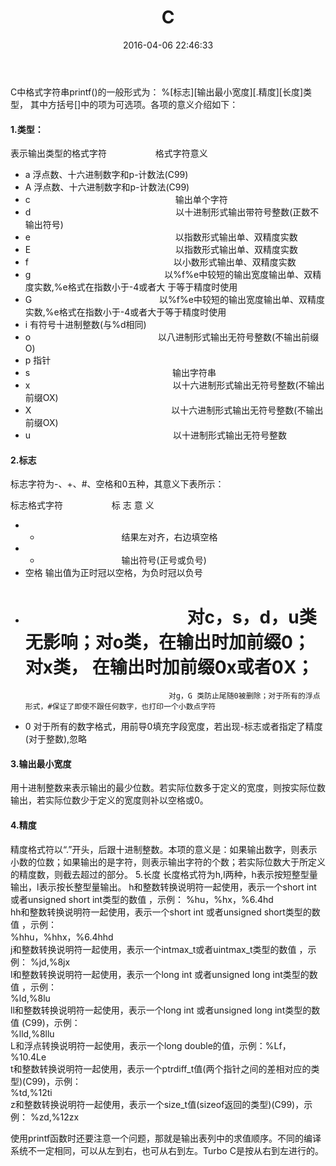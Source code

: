 ﻿---
layout: post
title: C
date: 2016-04-06 22:46:33
tags: 
category: 
comments: true
---


C中格式字符串printf()的一般形式为： %[标志][输出最小宽度][.精度][长度]类型， 其中方括号[]中的项为可选项。各项的意义介绍如下：    
#### 1.类型：

表示输出类型的格式字符 　　　　　 格式字符意义    
* a                           浮点数、十六进制数字和p-计数法(C99)    
* A                           浮点数、十六进制数字和p-计数法(C99)    
* c 　　　　　　　　　　　　　　　　 输出单个字符
* d 　　　　　　　　　　　　　　　　 以十进制形式输出带符号整数(正数不输出符号)
* e 　　　　　　　　　　　　　　　　 以指数形式输出单、双精度实数
* E 　　　　　　　　　　　　　　　　 以指数形式输出单、双精度实数
* f 　　　　　　　　　　　　　　　　 以小数形式输出单、双精度实数
* g 　　　　　　　　　　　　　　　以%f%e中较短的输出宽度输出单、双精度实数,%e格式在指数小于-4或者大   于等于精度时使用
* G 　　　　　　　　　　　　　　 以%f%e中较短的输出宽度输出单、双精度实数,%e格式在指数小于-4或者大于等于精度时使用
* i                                            有符号十进制整数(与%d相同)
* o 　　　　　　　　　　　　　　 以八进制形式输出无符号整数(不输出前缀O)
* p                                          指针
* s 　　　　　　　　　　　　　　　　输出字符串
* x 　　　　　　　　　　　　　　　　以十六进制形式输出无符号整数(不输出前缀OX)
* X　　　　　　　　　　　　　　　　以十六进制形式输出无符号整数(不输出前缀OX)
* u 　　　　　　　　　　　　　　　　以十进制形式输出无符号整数

#### 2.标志
标志字符为-、+、#、空格和0五种，其意义下表所示：

标志格式字符 　　　　　               标 志 意 义
* - 　　　　　　　　　                       结果左对齐，右边填空格
* + 　　　　　　　　　                      输出符号(正号或负号)
* 空格                                                    输出值为正时冠以空格，为负时冠以负号
* # 　　　　　　　　　                     对c，s，d，u类无影响；对o类，在输出时加前缀0；对x类， 在输出时加前缀0x或者0X；
                                      对g，G 类防止尾随0被删除；对于所有的浮点形式，#保证了即使不跟任何数字，也打印一个小数点字符
* 0                                          对于所有的数字格式，用前导0填充字段宽度，若出现-标志或者指定了精度(对于整数),忽略

#### 3.输出最小宽度
用十进制整数来表示输出的最少位数。若实际位数多于定义的宽度，则按实际位数输出，若实际位数少于定义的宽度则补以空格或0。

#### 4.精度
精度格式符以“.”开头，后跟十进制整数。本项的意义是：如果输出数字，则表示小数的位数；如果输出的是字符，则表示输出字符的个数；若实际位数大于所定义的精度数，则截去超过的部分。
5.长度
长度格式符为h,l两种，h表示按短整型量输出，l表示按长整型量输出。
     h和整数转换说明符一起使用，表示一个short   int 或者unsigned short int类型的数值 ，示例：
%hu，%hx，%6.4hd    
     hh和整数转换说明符一起使用，表示一个short   int 或者unsigned short类型的数值 ，示例：    
%hhu，%hhx，%6.4hhd    
     j和整数转换说明符一起使用，表示一个intmax_t或者uintmax_t类型的数值 ，示例：
%jd,%8jx    
     l和整数转换说明符一起使用，表示一个long int 或者unsigned long int类型的数值 ，示例：    
%ld,%8lu    
     ll和整数转换说明符一起使用，表示一个long int 或者unsigned long int类型的数值 (C99)，示例：    
%lld,%8llu    
     L和浮点转换说明符一起使用，表示一个long double的值，示例：%Lf，%10.4Le    
     t和整数转换说明符一起使用，表示一个ptrdiff_t值(两个指针之间的差相对应的类型)(C99)，示例：    
%td,%12ti    
     z和整数转换说明符一起使用，表示一个size_t值(sizeof返回的类型)(C99)，示例：    %zd,%12zx    

使用printf函数时还要注意一个问题，那就是输出表列中的求值顺序。不同的编译系统不一定相同，可以从左到右，也可从右到左。Turbo C是按从右到左进行的。